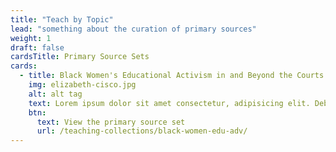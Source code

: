 ```yaml
---
title: "Teach by Topic"
lead: "something about the curation of primary sources"
weight: 1
draft: false
cardsTitle: Primary Source Sets
cards:
  - title: Black Women's Educational Activism in and Beyond the Courts
    img: elizabeth-cisco.jpg
    alt: alt tag
    text: Lorem ipsum dolor sit amet consectetur, adipisicing elit. Debitis, suscipit? Cum, esse. Molestias reiciendis, aperiam qui aut doloribus nihil aspernatur?
    btn:
      text: View the primary source set
      url: /teaching-collections/black-women-edu-adv/
---
```

